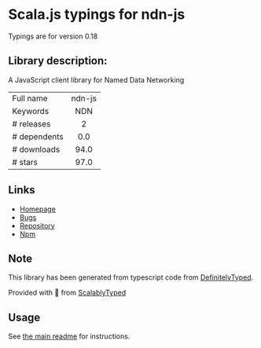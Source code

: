 
# Scala.js typings for ndn-js

Typings are for version 0.18

## Library description:
A JavaScript client library for Named Data Networking

|                    |                 |
| ------------------ | :-------------: |
| Full name          | ndn-js |
| Keywords           | NDN |
| # releases         | 2 |
| # dependents       | 0.0 |
| # downloads        | 94.0 |
| # stars            | 97.0 |

## Links
- [Homepage](https://github.com/named-data/ndn-js#readme)
- [Bugs](https://github.com/named-data/ndn-js/issues)
- [Repository](https://github.com/named-data/ndn-js)
- [Npm](https://www.npmjs.com/package/ndn-js)
    


## Note
This library has been generated from typescript code from [DefinitelyTyped](https://definitelytyped.org).

Provided with :purple_heart: from [ScalablyTyped](https://github.com/oyvindberg/ScalablyTyped)

## Usage
See [the main readme](../../readme.md) for instructions.


